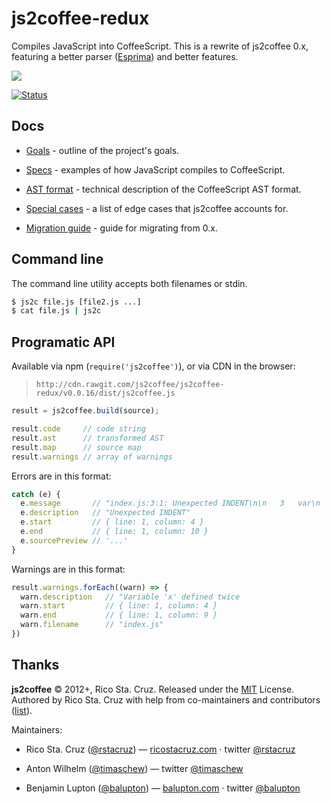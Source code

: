 # js2coffee-redux

Compiles JavaScript into CoffeeScript. This is a rewrite of js2coffee 0.x,
featuring a better parser ([Esprima]) and better features.

[![](http://js2coffee.github.io/js2coffee-redux/assets/preview.png)](http://js2coffee.github.io/js2coffee-redux)

[![Status](https://travis-ci.org/js2coffee/js2coffee-redux.svg?branch=master)](https://travis-ci.org/js2coffee/js2coffee-redux)  

## Docs

 - [Goals](notes/Goals.md) - outline of the project's goals.

 - [Specs](notes/Specs.md) - examples of how JavaScript compiles to CoffeeScript.

 - [AST format](notes/AST.md) - technical description of the CoffeeScript AST format.

 - [Special cases](notes/Special_cases.md) - a list of edge cases that js2coffee accounts for.

 - [Migration guide](notes/Migration_guide.md) - guide for migrating from 0.x.

## Command line

The command line utility accepts both filenames or stdin.

```sh
$ js2c file.js [file2.js ...]
$ cat file.js | js2c
```

## Programatic API

Available via npm (`require('js2coffee')`), or via CDN in the browser:

> [](#version) `http://cdn.rawgit.com/js2coffee/js2coffee-redux/v0.0.16/dist/js2coffee.js`

```js
result = js2coffee.build(source);

result.code     // code string
result.ast      // transformed AST
result.map      // source map
result.warnings // array of warnings
```

Errors are in this format:

```js
catch (e) {
  e.message       // "index.js:3:1: Unexpected INDENT\n\n   3   var\n   ---^"
  e.description   // "Unexpected INDENT"
  e.start         // { line: 1, column: 4 }
  e.end           // { line: 1, column: 10 }
  e.sourcePreview // '...'
}
```

Warnings are in this format:

```js
result.warnings.forEach((warn) => {
  warn.description   // "Variable 'x' defined twice
  warn.start         // { line: 1, column: 4 }
  warn.end           // { line: 1, column: 9 }
  warn.filename      // "index.js"
})
```

## Thanks

**js2coffee** © 2012+, Rico Sta. Cruz. Released under the [MIT] License.<br>
Authored by Rico Sta. Cruz with help from co-maintainers and contributors ([list][contributors]).

Maintainers:

 * Rico Sta. Cruz ([@rstacruz](https://github.com/rstacruz)) —
   [ricostacruz.com](http://ricostacruz.com) · twitter [@rstacruz](https://twitter.com/rstacruz)

 * Anton Wilhelm ([@timaschew](https://github.com/timaschew)) — twitter [@timaschew](https://twitter.com/timaschew)

 * Benjamin Lupton ([@balupton](https://github.com/balupton)) —
   [balupton.com](http://balupton.com) · twitter [@balupton](https://twitter.com/balupton)

[MIT]: http://mit-license.org/
[contributors]: http://github.com/rstacruz/js2coffee/contributors
[Esprima]: http://esprima.org/
[js2coffee/js2coffee]: https://github.com/js2coffee/js2coffee
